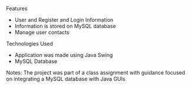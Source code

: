 Features
- User and Register and Login Information
- Information is stored on MySQL database
- Manage user contacts
  
Technologies Used
- Application was made using Java Swing
- MySQL Database
  
Notes: The project was part of a class assignment with guidance focused on integrating a MySQL database with Java GUIs
